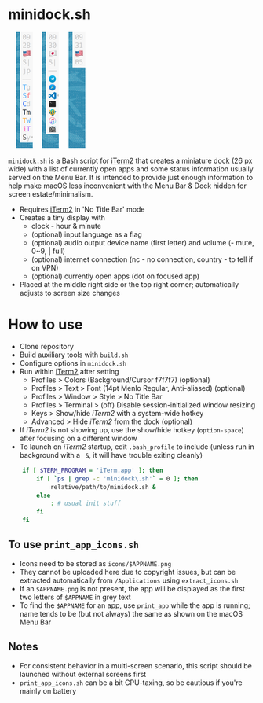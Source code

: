 # minidock.sh

&nbsp;&nbsp;&nbsp; <img src="readme/app_name.png" width="34"/>
&nbsp;&nbsp;&nbsp; <img src="readme/app_icon.png" width="34"/>
&nbsp;&nbsp;&nbsp; <img src="readme/app_none.png" width="34"/>

`minidock.sh` is a Bash script for [iTerm2](https://www.iterm2.com) that
creates a miniature dock (26 px wide) with a list of currently open apps
and some status information usually served on the Menu Bar.
It is intended to provide just enough information to help make macOS less
inconvenient with the Menu Bar & Dock hidden for screen estate/minimalism.

- Requires [iTerm2](https://www.iterm2.com) in 'No Title Bar' mode
- Creates a tiny display with
  - clock - hour & minute
  - (optional) input language as a flag
  - (optional) audio output device name (first letter) 
               and volume (- mute, 0~9, | full)
  - (optional) internet connection
               (nc - no connection, country - to tell if on VPN)
  - (optional) currently open apps (dot on focused app)
- Placed at the middle right side or the top right corner;
  automatically adjusts to screen size changes 


# How to use

- Clone repository
- Build auxiliary tools with `build.sh`
- Configure options in `minidock.sh`
- Run within [iTerm2](https://www.iterm2.com) after setting
  - Profiles > Colors (Background/Cursor f7f7f7) (optional)
  - Profiles > Text > Font (14pt Menlo Regular, Anti-aliased) (optional)
  - Profiles > Window > Style > No Title Bar
  - Profiles > Terminal > (off) Disable session-initialized window resizing
  - Keys > Show/hide *iTerm2* with a system-wide hotkey
  - Advanced > Hide *iTerm2* from the dock (optional)
- If *iTerm2* is not showing up, use the show/hide hotkey (`option-space`)
  after focusing on a different window
- To launch on *iTerm2* startup, edit `.bash_profile` to include
  (unless run in background with a ` &`, it will have trouble exiting cleanly)
```bash
    if [ $TERM_PROGRAM = 'iTerm.app' ]; then
        if [ `ps | grep -c 'minidock\.sh'` = 0 ]; then
            relative/path/to/minidock.sh &
        else
            : # usual init stuff
        fi
    fi
```


## To use `print_app_icons.sh`
- Icons need to be stored as `icons/$APPNAME.png`
- They cannot be uploaded here due to copyright issues, but can be extracted
  automatically from `/Applications` using `extract_icons.sh`
- If an `$APPNAME.png` is not present, the app will be displayed as the first
  two letters of `$APPNAME` in grey text
- To find the `$APPNAME` for an app, use `print_app` while the app is running;
  name tends to be (but not always) the same as shown on the macOS Menu Bar 


## Notes
- For consistent behavior in a multi-screen scenario,
  this script should be launched without external screens first
- `print_app_icons.sh` can be a bit CPU-taxing, so be cautious
  if you're mainly on battery
